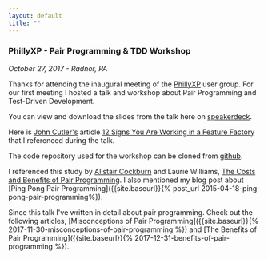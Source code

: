 ```yaml
---
layout: default
title: ""
---
```


### PhillyXP - Pair Programming & TDD Workshop
_October 27, 2017 - Radnor, PA_

Thanks for attending the inaugural meeting of the [PhillyXP](https://www.meetup.com/PhillyXP/) user group. For our first meeting I hosted a talk and workshop about Pair Programming and Test-Driven Development. 

You can view and download the slides from the talk here on [speakerdeck](https://speakerdeck.com/asciamanna/pair-programming-workshop-phillyxp).

<script async class="speakerdeck-embed" data-id="7e6c19d8ea92409bab7cf034eebdbfc6" data-ratio="1.33333333333333" src="//speakerdeck.com/assets/embed.js"></script>

Here is [John Cutler's](https://twitter.com/johncutlefish) article [12 Signs You Are Working in a Feature Factory](https://hackernoon.com/12-signs-youre-working-in-a-feature-factory-44a5b938d6a2) that I referenced during the talk.

The code repository used for the workshop can be cloned from [github](https://github.com/PhillyXP/pair-programming-workshop).

I referenced this study by [Alistair Cockburn](https://twitter.com/TotherAlistair) and Laurie Williams, [The Costs and Benefits of Pair Programming](https://collaboration.csc.ncsu.edu/laurie/Papers/XPSardinia.PDF). I also mentioned my blog post about [Ping Pong Pair Programming]({{site.baseurl}}{% post_url 2015-04-18-ping-pong-pair-programming%}).

Since this talk I've written in detail about pair programming. Check out the following articles, [Misconceptions of Pair Programming]({{site.baseurl}}{% 2017-11-30-misconceptions-of-pair-programming %}) and [The Benefits of Pair Programming]({{site.baseurl}}{% 2017-12-31-benefits-of-pair-programming %}).